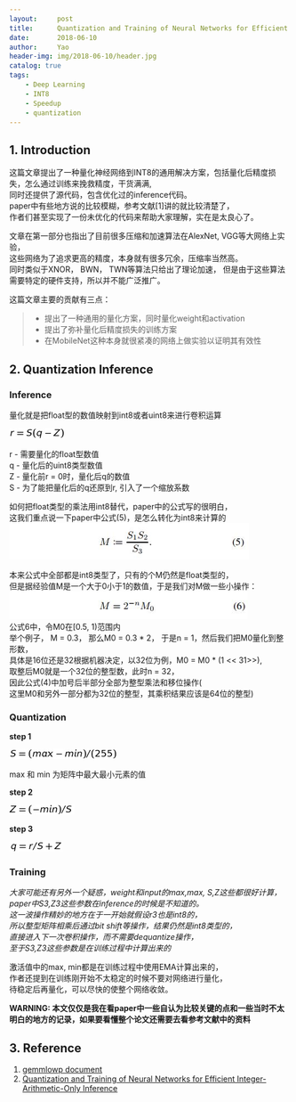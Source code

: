 ```yaml
---
layout:     post
title:      Quantization and Training of Neural Networks for Efficient Integer-Arithmetic-Only Inference Notes
date:       2018-06-10
author:     Yao
header-img: img/2018-06-10/header.jpg
catalog: true
tags:
    - Deep Learning
    - INT8
    - Speedup
    - quantization
---
```


## 1. Introduction  
这篇文章提出了一种量化神经网络到INT8的通用解决方案，包括量化后精度损失，怎么通过训练来挽救精度，干货满满,  
同时还提供了源代码，包含优化过的inference代码。    
paper中有些地方说的比较模糊，参考文献[1]讲的就比较清楚了，  
作者们甚至实现了一份未优化的代码来帮助大家理解，实在是太良心了。    

文章在第一部分也指出了目前很多压缩和加速算法在AlexNet, VGG等大网络上实验，  
这些网络为了追求更高的精度，本身就有很多冗余，压缩率当然高。    
同时类似于XNOR， BWN， TWN等算法只给出了理论加速，
但是由于这些算法需要特定的硬件支持，所以并不能广泛推广。    

这篇文章主要的贡献有三点：    
> - 提出了一种通用的量化方案，同时量化weight和activation  
> - 提出了弥补量化后精度损失的训练方案  
> - 在MobileNet这种本身就很紧凑的网络上做实验以证明其有效性  

## 2. Quantization Inference  

### Inference  
量化就是把float型的数值映射到int8或者uint8来进行卷积运算  

![formula1](https://github.com/Ewenwan/camel007.github.io/blob/master/img/2018-06-10/formula1.jpg)

r - 需要量化的float型数值  
q - 量化后的uint8类型数值  
Z - 量化前r = 0时，量化后q的数值  
S - 为了能把量化后的q还原到r, 引入了一个缩放系数  

如何把float类型的乘法用int8替代，paper中的公式写的很明白，  
这我们重点说一下paper中公式(5)，是怎么转化为int8来计算的    
![formula5](https://github.com/Ewenwan/camel007.github.io/blob/master/img/2018-06-10/formula5.jpg)  

本来公式中全部都是int8类型了，只有的个M仍然是float类型的，  
但是据经验值M是一个大于0小于1的数值，于是我们对M做一些小操作：    
![formula6](https://github.com/Ewenwan/camel007.github.io/blob/master/img/2018-06-10/formula6.jpg)  
公式6中，令M0在[0.5, 1)范围内  
举个例子， M = 0.3， 那么M0 = 0.3 * 2， 于是n = 1，然后我们把M0量化到整形数，  
具体是16位还是32根据机器决定，以32位为例，M0 = M0 * (1 << 31>>),  
取整后M0就是一个32位的整型数，此时n = 32，  
因此公式(4)中加号后半部分全部为整型乘法和移位操作(   
这里M0和另外一部分都为32位的整型，其乘积结果应该是64位的整型)  

### Quantization  

**step 1**  

![formula7](https://github.com/Ewenwan/camel007.github.io/blob/master/img/2018-06-10/formula7.jpg) 

max 和 min 为矩阵中最大最小元素的值  

**step 2**  

![formula8](https://github.com/Ewenwan/camel007.github.io/blob/master/img/2018-06-10/formula8.jpg)  

**step 3**  

![formula9](https://github.com/Ewenwan/camel007.github.io/blob/master/img/2018-06-10/formula9.jpg)  

### Training

*大家可能还有另外一个疑惑，weight和input的max,max, S,Z这些都很好计算，  
paper中S3,Z3这些参数在inference的时候是不知道的。  
这一波操作精妙的地方在于一开始就假设r3也是int8的，  
所以整型矩阵相乘后通过bit shift等操作，结果仍然是int8类型的，  
直接进入下一次卷积操作，而不需要dequantize操作，  
至于S3,Z3这些参数是在训练过程中计算出来的*

激活值中的max, min都是在训练过程中使用EMA计算出来的，  
作者还提到在训练刚开始不太稳定的时候不要对网络进行量化，  
待稳定后再量化，可以尽快的使整个网络收敛。  

**WARNING: 本文仅仅是我在看paper中一些自认为比较关键的点和一些当时不太明白的地方的记录，如果要看懂整个论文还需要去看参考文献中的资料**


## 3. Reference  
1. [gemmlowp document](https://github.com/google/gemmlowp/tree/master/doc)  
2. [Quantization and Training of Neural Networks for Efficient
Integer-Arithmetic-Only Inference](https://arxiv.org/pdf/1712.05877.pdf)
